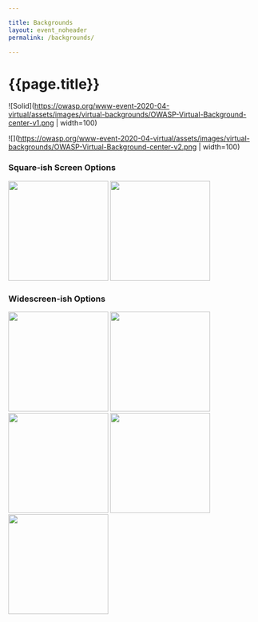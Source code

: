 ```yaml
---

title: Backgrounds
layout: event_noheader
permalink: /backgrounds/

---
```



# {{page.title}}

![Solid](https://owasp.org/www-event-2020-04-virtual/assets/images/virtual-backgrounds/OWASP-Virtual-Background-center-v1.png | width=100)

![](https://owasp.org/www-event-2020-04-virtual/assets/images/virtual-backgrounds/OWASP-Virtual-Background-center-v2.png | width=100)

### Square-ish Screen Options
<img src="https://owasp.org/www-event-2020-04-virtual/assets/images/virtual-backgrounds/OWASP-Virtual-Background-center-v1.png" height="200">

<img src="https://owasp.org/www-event-2020-04-virtual/assets/images/virtual-backgrounds/OWASP-Virtual-Background-center-v2.png" height="200">

### Widescreen-ish Options
<img src="https://owasp.org/www-event-2020-04-virtual/assets/images/virtual-backgrounds/OWASP-Virtual-Background-v1.png" height="200">

<img src="https://owasp.org/www-event-2020-04-virtual/assets/images/virtual-backgrounds/OWASP-Virtual-Background-v2.png" height="200">

<img src="https://owasp.org/www-event-2020-04-virtual/assets/images/virtual-backgrounds/OWASP-Virtual-Background-v3.png" height="200">

<img src="https://owasp.org/www-event-2020-04-virtual/assets/images/virtual-backgrounds/OWASP-Virtual-Background-v4.png" height="200">

<img src="https://owasp.org/www-event-2020-04-virtual/assets/images/virtual-backgrounds/OWASP-Virtual-Background-v5.png" height="200">
